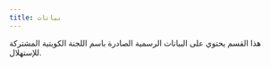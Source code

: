 ```yaml
---
title: بيانات
---
```

هذا القسم يحتوي على البيانات الرسمية الصادرة باسم اللجنة الكويتية المشتركة للإستهلال.